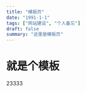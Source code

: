```yaml
---
title: "模板页"
date: "1991-1-1"
tags: ["网站建设", "个人备忘"]
draft: false
summary: "这里是模板页"
---
```


# 就是个模板

23333
